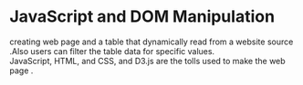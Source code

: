 # JavaScript and DOM Manipulation

creating web page and  a table  that dynamically  read  from a website source .Also  users can  filter the table data for specific values.\
 JavaScript, HTML, and CSS, and D3.js are the tolls used to make the web page .
